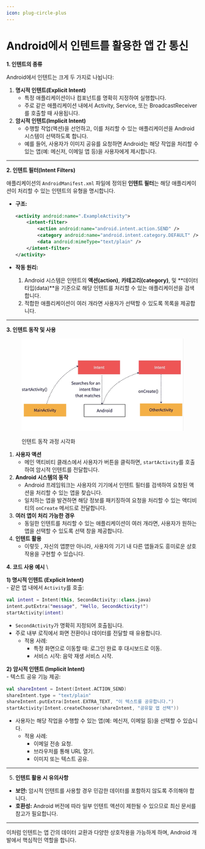 ```yaml
---
icon: plug-circle-plus
---
```


# Android에서 인텐트를 활용한 앱 간 통신



**1. 인텐트의 종류**

Android에서 인텐트는 크게 두 가지로 나뉩니다:

1. **명시적 인텐트(Explicit Intent)**
   * 특정 애플리케이션이나 컴포넌트를 명확히 지정하여 실행합니다.
   * 주로 같은 애플리케이션 내에서 Activity, Service, 또는 BroadcastReceiver를 호출할 때 사용됩니다.
2. **암시적 인텐트(Implicit Intent)**
   * 수행할 작업(액션)을 선언하고, 이를 처리할 수 있는 애플리케이션을 Android 시스템이 선택하도록 합니다.
   * 예를 들어, 사용자가 이미지 공유를 요청하면 Android는 해당 작업을 처리할 수 있는 앱(예: 메신저, 이메일 앱 등)을 사용자에게 제시합니다.

***

**2. 인텐트 필터(Intent Filters)**

애플리케이션의 `AndroidManifest.xml` 파일에 정의된 **인텐트 필터**는 해당 애플리케이션이 처리할 수 있는 인텐트의 유형을 명시합니다.

*   **구조:**

    ```xml
    <activity android:name=".ExampleActivity">
        <intent-filter>
            <action android:name="android.intent.action.SEND" />
            <category android:name="android.intent.category.DEFAULT" />
            <data android:mimeType="text/plain" />
        </intent-filter>
    </activity>
    ```
* **작동 원리:**
  1. Android 시스템은 인텐트의 **액션(action)**, **카테고리(category)**, 및 \*\*데이터 타입(data)\*\*을 기준으로 해당 인텐트를 처리할 수 있는 애플리케이션을 검색합니다.
  2. 적합한 애플리케이션이 여러 개라면 사용자가 선택할 수 있도록 목록을 제공합니다.

***

**3. 인텐트 동작 및 사용**&#x20;

<figure><img src="../.gitbook/assets/image (2).png" alt=""><figcaption><p>인텐트 동작 과정 시각화</p></figcaption></figure>

1. **사용자 액션**
   * 메인 액티비티 클래스에서 사용자가 버튼을 클릭하면, `startActivity`를 호출하여 암시적 인텐트를 전달합니다.
2. **Android 시스템의 동작**
   * Android 프레임워크는 사용자의 기기에서 인텐트 필터를 검색하여 요청된 액션을 처리할 수 있는 앱을 찾습니다.
   * 일치하는 앱을 발견하면 해당 정보를 패키징하여 요청을 처리할 수 있는 액티비티의 `onCreate` 메서드로 전달합니다.
3. **여러 앱이 처리 가능한 경우**
   * 동일한 인텐트를 처리할 수 있는 애플리케이션이 여러 개라면, 사용자가 원하는 앱을 선택할 수 있도록 선택 창을 제공합니다.
4. **인텐트 활용**
   * 이렇듯 , 자신의 앱뿐만 아니라, 사용자의 기기 내 다른 앱들과도 흥미로운 상호작용을 구현할 수 있습니다.

**4. 코드 사용 예시** \


**1) 명시적 인텐트 (Explicit Intent)**\
\- 같은 앱 내에서 `Activity`를 호출:

```kotlin
val intent = Intent(this, SecondActivity::class.java)
intent.putExtra("message", "Hello, SecondActivity!")
startActivity(intent)
```

* `SecondActivity`가 명확히 지정되어 호출됩니다.
* 주로 내부 로직에서 화면 전환이나 데이터를 전달할 때 유용합니다.
  * 적용 사례:
    * 특정 화면으로 이동할 때: 로그인 완료 후 대시보드로 이동.
    * 서비스 시작: 음악 재생 서비스 시작.

**2) 암시적 인텐트 (Implicit Intent)**\
\- 텍스트 공유 기능 제공:

```kotlin
val shareIntent = Intent(Intent.ACTION_SEND)
shareIntent.type = "text/plain"
shareIntent.putExtra(Intent.EXTRA_TEXT, "이 텍스트를 공유합니다.")
startActivity(Intent.createChooser(shareIntent, "공유할 앱 선택"))
```

* 사용자는 해당 작업을 수행할 수 있는 앱(예: 메신저, 이메일 등)을 선택할 수 있습니다.
  * 적용 사례:
    * 이메일 전송 요청.
    * 브라우저를 통해 URL 열기.
    * 이미지 또는 텍스트 공유.

***

5. **인텐트 활용 시 유의사항**

* **보안:** 암시적 인텐트를 사용할 경우 민감한 데이터를 포함하지 않도록 주의해야 합니다.
* **호환성:** Android 버전에 따라 일부 인텐트 액션이 제한될 수 있으므로 최신 문서를 참고가  필요합니다.

***

이처럼 인텐트는 앱 간의 데이터 교환과 다양한 상호작용을 가능하게 하며, Android 개발에서 핵심적인 역할을 합니다.
